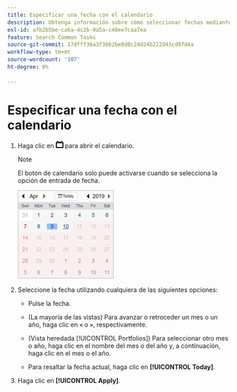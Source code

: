 ```yaml
---
title: Especificar una fecha con el calendario
description: Obtenga información sobre cómo seleccionar fechas mediante el calendario.
exl-id: afb2b5be-ca6a-4c2b-9a5a-c40ee7caa7ea
feature: Search Common Tasks
source-git-commit: 17dfff36a3f3b62be0d8c24d24b222d43cd97d4a
workflow-type: tm+mt
source-wordcount: '107'
ht-degree: 0%

---
```


# Especificar una fecha con el calendario

1. Haga clic en ![Botón de calendario](/help/search-social-commerce/assets/calendar-date-range.png "Botón de calendario") para abrir el calendario.

   >[!NOTE]
   >
   >El botón de calendario solo puede activarse cuando se selecciona la opción de entrada de fecha.

   ![Calendario abierto](/help/search-social-commerce/assets/calendar-full.png "Calendario abierto")

1. Seleccione la fecha utilizando cualquiera de las siguientes opciones:

   * Pulse la fecha.

   * (La mayoría de las vistas) Para avanzar o retroceder un mes o un año, haga clic en **`<`** o **`>`**, respectivamente.

   * (Vista heredada [!UICONTROL Portfolios]) Para seleccionar otro mes o año, haga clic en el nombre del mes o del año y, a continuación, haga clic en el mes o el año.

   * Para resaltar la fecha actual, haga clic en **[!UICONTROL Today]**.

1. Haga clic en **[!UICONTROL Apply]**.
